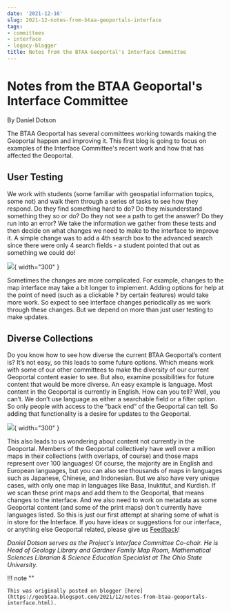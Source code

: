 ```yaml
---
date: '2021-12-16'
slug: 2021-12-notes-from-btaa-geoportals-interface
tags:
- committees
- interface
- legacy-blogger
title: Notes from the BTAA Geoportal's Interface Committee
---
```


# Notes from the BTAA Geoportal's Interface Committee

By Daniel Dotson 

The BTAA Geoportal has several committees working towards making the Geoportal happen and improving it. This first blog is going to focus on examples of the Interface Committee's recent work and how that has affected the Geoportal. <!-- more --> 

## User Testing 

We work with students (some familiar with geospatial information topics, some not) and walk them through a series of tasks to see how they respond. Do they find something hard to do? Do they misunderstand something they so or do? Do they not see a path to get the answer? Do they run into an error? We take the information we gather from these tests and then decide on what changes we need to make to the interface to improve it. A simple change was to add a 4th search box to the advanced search since there were only 4 search fields - a student pointed that out as something we could do! 

[![](https://blogger.googleusercontent.com/img/a/AVvXsEjfsJ_kOScVeeeBXbWnVp3NHOhn3A2S3BS2PzW4brV5GHhqDnUO6TPSl4AYqpoqOOqxETi1V-dtzAd5Y_EG9CL-BgxwZpo-iKQguCLFlm1LXGblNGaJLFNZnhfsenslJ_NB8LK-0HY3Hs-8o2DhOEWXzemR8P4zH6a0siHHg9XruV9wv-f569kz5fi--A=w640-h378)](https://blogger.googleusercontent.com/img/a/AVvXsEjfsJ_kOScVeeeBXbWnVp3NHOhn3A2S3BS2PzW4brV5GHhqDnUO6TPSl4AYqpoqOOqxETi1V-dtzAd5Y_EG9CL-BgxwZpo-iKQguCLFlm1LXGblNGaJLFNZnhfsenslJ_NB8LK-0HY3Hs-8o2DhOEWXzemR8P4zH6a0siHHg9XruV9wv-f569kz5fi--A=s865){ width="300" }

Sometimes the changes are more complicated. For example, changes to the map interface may take a bit longer to implement. Adding options for help at the point of need (such as a clickable ? by certain features) would take more work. So expect to see interface changes periodically as we work through these changes. But we depend on more than just user testing to make updates.

## Diverse Collections 

Do you know how to see how diverse the current BTAA Geoportal’s content is? It’s not easy, so this leads to some future options. Which means work with some of our other committees to make the diversity of our current Geoportal content easier to see. But also, examine possibilities for future content that would be more diverse. An easy example is language. Most content in the Geoportal is currently in English. How can you tell? Well, you can’t. We don’t use language as either a searchable field or a filter option. So only people with access to the “back end” of the Geoportal can tell. So adding that functionality is a desire for updates to the Geoportal. 

[![](https://blogger.googleusercontent.com/img/a/AVvXsEiXbG1xUXNwbjxOXOitsFCP26NoDAEiWijN0okJbdAYMQUPQrV79_5KkjFL58dgLqx6vMnjnzskWlZdijjy4oxdpd8v05y2SJNsWIR0kjchFEM7hpDQlL14l2PFsmgrAQt9p-NsVcmgs9v8D_IyU-nFtp-JQStydIto1RyWo7QQmRKbL32RWoCRwUpoTA=w640-h488)](https://blogger.googleusercontent.com/img/a/AVvXsEiXbG1xUXNwbjxOXOitsFCP26NoDAEiWijN0okJbdAYMQUPQrV79_5KkjFL58dgLqx6vMnjnzskWlZdijjy4oxdpd8v05y2SJNsWIR0kjchFEM7hpDQlL14l2PFsmgrAQt9p-NsVcmgs9v8D_IyU-nFtp-JQStydIto1RyWo7QQmRKbL32RWoCRwUpoTA=s698){ width="300" }

This also leads to us wondering about content not currently in the Geoportal. Members of the Geoportal collectively have well over a million maps in their collections (with overlaps, of course) and those maps represent over 100 languages! Of course, the majority are in English and European languages, but you can also see thousands of maps in languages such as Japanese, Chinese, and Indonesian. But we also have very unique cases, with only one map in languages like Basa, Inuktitut, and Kurdish. If we scan these print maps and add them to the Geoportal, that means changes to the interface. And we also need to work on metadata as some Geoportal content (and some of the print maps) don’t currently have languages listed. So this is just our first attempt at sharing some of what is in store for the Interface. If you have ideas or suggestions for our interface, or anything else Geoportal related, please give us [Feedback](https://geo.btaa.org/feedback)! 

_Daniel Dotson serves as the Project's Interface Committee Co-chair. He is Head of Geology Library and Gardner Family Map Room, Mathematical Sciences Librarian & Science Education Specialist at The Ohio State University._

!!! note ""

	This was originally posted on blogger [here](https://geobtaa.blogspot.com/2021/12/notes-from-btaa-geoportals-interface.html).

